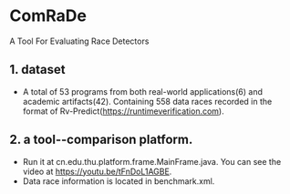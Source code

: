 # ComRaDe
A Tool For Evaluating Race Detectors

## 1. dataset
- A total of 53 programs from both real-world applications(6) and academic artifacts(42). Containing 558 data races recorded in the format of Rv-Predict(https://runtimeverification.com).

## 2. a tool--comparison platform.
- Run it at cn.edu.thu.platform.frame.MainFrame.java. You can see the video at https://youtu.be/tFnDoL1AGBE.
- Data race information is located in benchmark.xml.



